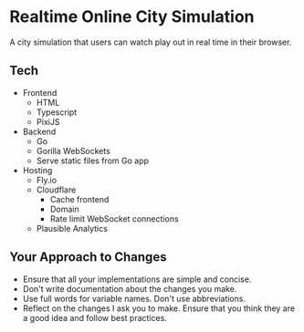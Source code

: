 # Realtime Online City Simulation

A city simulation that users can watch play out in real time in their browser.

## Tech
- Frontend
	- HTML
	- Typescript
	- PixiJS
- Backend
	- Go
	- Gorilla WebSockets
	- Serve static files from Go app
- Hosting
	- Fly.io
	- Cloudflare
		- Cache frontend
		- Domain
		- Rate limit WebSocket connections
	- Plausible Analytics
	
## Your Approach to Changes

- Ensure that all your implementations are simple and concise.
- Don't write documentation about the changes you make.
- Use full words for variable names. Don't use abbreviations.
- Reflect on the changes I ask you to make. Ensure that you think they are a good idea and follow best practices.

